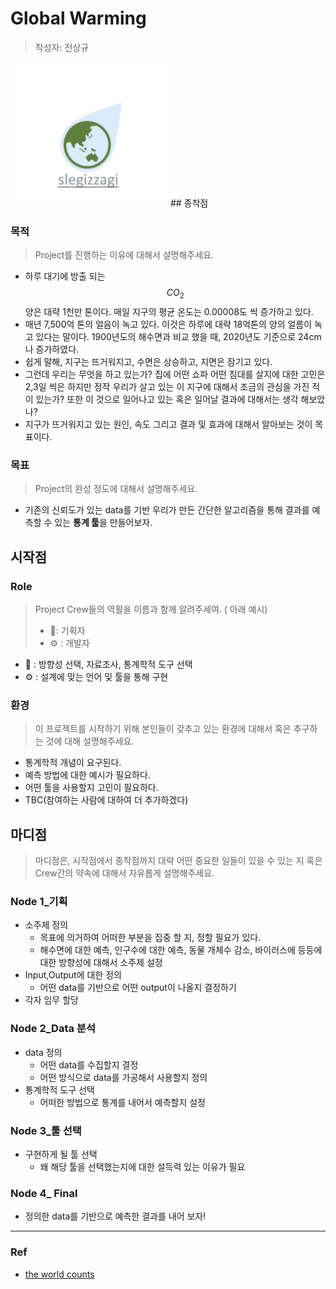 



# Global Warming

> 작성자: 전상규
<img src = "./../../src/global_warming_logo.png" width = 50%>
## 종착점

### 목적

> Project를 진행하는 이유에 대해서 설명해주세요.

* 하루 대기에 방출 되는 $$CO_2$$ 양은 대략 1천만 톤이다. 매일 지구의 평균 온도는 0.00008도 씩 증가하고 있다.
* 매년 7,500억 톤의 얼음이 녹고 있다. 이것은  하루에 대략 18억톤의 양의 얼름이 녹고 있다는 말이다. 1900년도의 해수면과 비교 했을 때, 2020년도 기준으로 24cm나 증가하였다.
* 쉽게 말해, 지구는 뜨거워지고, 수면은 상승하고, 지면은 잠기고 있다.
* 그런데 우리는 무엇을 하고 있는가? 집에 어떤 쇼파 어떤 침대를 살지에 대한 고민은 2,3일 씩은 하지만 정작 우리가 살고 있는 이 지구에 대해서 조금의 관심을 가진 적이 있는가?  또한 이 것으로 일어나고 있는 혹은 일어날 결과에 대해서는 생각 해보았나?
* 지구가 뜨거워지고 있는 원인, 속도 그리고 결과 및 효과에 대해서 알아보는 것이 목표이다.

### 목표

> Project의 완성 정도에 대해서 설명해주세요.

* 기존의 신뢰도가 있는 data를 기반 우리가 만든 간단한 알고리즘을 통해 결과를 예측할 수 있는 **통계 툴**을 만들어보자.

## 시작점

### Role

> Project Crew들의 역활을 이름과 함께 알려주세여. ( 아래 예시)
>
> * :telescope:: 기획자
> * :gear: : 개발자

* :telescope: : 방향성 선택, 자료조사, 통계학적 도구 선택
* :gear: : 설계에 맞는 언어 및 툴을 통해 구현

### 환경 

> 이 프로젝트를 시작하기 위해 본인들이 갖추고 있는 환경에 대해서  혹은 추구하는 것에 대해 설명해주세요.

* 통계학적 개념이 요구된다.
* 예측 방법에 대한 예시가 필요하다.
* 어떤 툴을 사용할지 고민이 필요하다.
* TBC(참여하는 사람에 대하여 더 추가하겠다)

## 마디점

> 마디점은, 시작점에서 종착점까지 대략 어떤 중요한 일들이 있을 수 있는 지 혹은 Crew간의 약속에 대해서 자유롭게 설명해주세요.

### Node 1_기획

* 소주제 정의
  * 목표에 의거하여 어떠한 부분을 집중 할 지, 정할 필요가 있다.
  * 해수면에 대한 예측, 인구수에 대한 예측, 동물 개체수 감소, 바이러스에  등등에 대한 방향성에 대해서 소주제 설정
* Input,Output에 대한 정의
  * 어떤 data를 기반으로 어떤 output이 나올지 결정하기
* 각자 임무 할당

### Node 2_Data 분석

* data 정의
  * 어떤 data를 수집할지 결정
  * 어떤 방식으로 data를 가공해서 사용할지 정의
* 통계학적 도구 선택
  * 어떠한 방법으로 통계를 내어서 예측할지 설정

### Node 3_툴 선택

* 구현하게 될 툴 선택
  * 왜 해당 툴을 선택했는지에 대한 설득력 있는 이유가 필요

### Node 4_ Final

* 정의한 data를 기반으로 예측한 결과를 내어 보자!



---

### Ref

* [the world counts](https://www.theworldcounts.com/)


